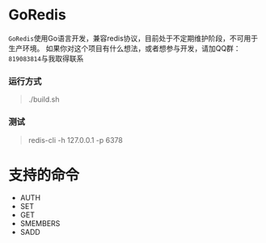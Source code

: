 # GoRedis
`GoRedis`使用Go语言开发，兼容redis协议，目前处于不定期维护阶段，不可用于生产环境。
如果你对这个项目有什么想法，或者想参与开发，请加QQ群：`819083814`与我取得联系

### 运行方式
> ./build.sh

### 测试
> redis-cli -h 127.0.0.1 -p 6378

# 支持的命令
- AUTH
- SET 
- GET
- SMEMBERS
- SADD
